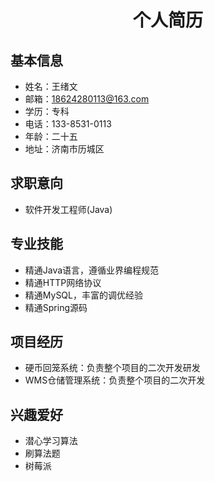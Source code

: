 

<center><h1>个人简历</h1></center>

## 基本信息
- 姓名：王绪文
- 邮箱：18624280113@163.com
- 学历：专科
- 电话：133-8531-0113
- 年龄：二十五
- 地址：济南市历城区



## 求职意向

- 软件开发工程师(Java)



## 专业技能

- 精通Java语言，遵循业界编程规范
- 精通HTTP网络协议
- 精通MySQL，丰富的调优经验
- 精通Spring源码



## 项目经历

- 硬币回笼系统：负责整个项目的二次开发研发
- WMS仓储管理系统：负责整个项目的二次开发



## 兴趣爱好

- 潜心学习算法
- 刷算法题
- 树莓派







